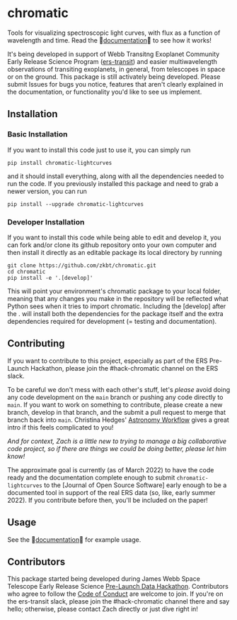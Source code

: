 # chromatic
Tools for visualizing spectroscopic light curves, with flux as a function of wavelength and time. Read the 🌈[documentation](https://zkbt.github.io/chromatic/)🌈 to see how it works! 

It's being developed in support of Webb Transitng Exoplanet Community Early Release Science Program ([ers-transit](https://ers-transit.github.io/)) and easier multiwavelength observations of transiting exoplanets, in general, from telescopes in space or on the ground. This package is still activately being developed. Please submit Issues for bugs you notice, features that aren't clearly explained in the documentation, or functionality you'd like to see us implement.

## Installation
### Basic Installation

If you want to install this code just to use it, you can simply run

```
pip install chromatic-lightcurves
```

and it should install everything, along with all the dependencies needed to run the code. If you previously installed this package and need to grab a newer version, you can run

```
pip install --upgrade chromatic-lightcurves
```

### Developer Installation

If you want to install this code while being able to edit and develop it, you can fork and/or clone its github repository onto your own computer and then install it directly as an editable package its local directory by running

```
git clone https://github.com/zkbt/chromatic.git
cd chromatic
pip install -e '.[develop]'
```

This will point your environment's chromatic package to your local folder, meaning that any changes you make in the repository will be reflected what Python sees when it tries to import chromatic. Including the [develop] after the . will install both the dependencies for the package itself and the extra dependencies required for development (= testing and documentation).

## Contributing

If you want to contribute to this project, especially as part of the ERS Pre-Launch Hackathon, please join the #hack-chromatic channel on the ERS slack.

To be careful we don't mess with each other's stuff, let's *please* avoid doing any code development on the `main` branch or pushing any code directly to `main`. If you want to work on something to contribute, please create a new branch, develop in that branch, and the submit a pull request to merge that branch back into `main`. Christina Hedges' [Astronomy Workflow](https://christinahedges.github.io/astronomy_workflow/notebooks/1.0-basics/git-basics.html) gives a great intro if this feels complicated to you!

*And for context, Zach is a little new to trying to manage a big collaborative code project, so if there are things we could be doing better, please let him know!*

The approximate goal is currently (as of March 2022) to have the code ready and the documentation complete enough to submit `chromatic-lightcurves` to the [Journal of Open Source Software] early enough to be a documented tool in support of the real ERS data (so, like, early summer 2022). If you contribute before then, you'll be included on the paper!

## Usage

See the 🌈[documentation](https://zkbt.github.io/chromatic/)🌈  for example usage.

## Contributors

This package started being developed during James Webb Space Telescope Early Release Science [Pre-Launch Data Hackathon](https://ers-transit.github.io/pre-launch-hackathon.html). Contributors who agree to follow the [Code of Conduct](https://ers-transit.github.io/code-of-conduct.html#ers-transit) are welcome to join. If you're on the ers-transit slack, please join the #hack-chromatic channel there and say hello; otherwise, please contact Zach directly or just dive right in!
